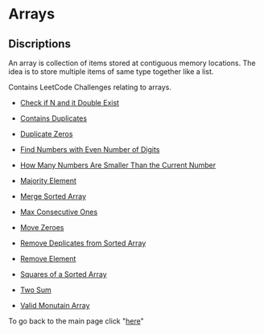 # Arrays
## Discriptions 
An array is collection of items stored at contiguous memory locations. The idea is to store multiple items of same type together like a list.

Contains LeetCode Challenges relating to arrays.

* [Check if N and it Double Exist](./checkIfExist/README.md)

* [Contains Duplicates](./containsDuplicates/README.md)

* [Duplicate Zeros](./duplicateZeros/README.md)

* [Find Numbers with Even Number of Digits](./findEvenNumber/README.md)

* [How Many Numbers Are Smaller Than the Current Number](./howManySmaller/README.md)

* [Majority Element](./majorityElement/README.md)

* [Merge Sorted Array](./marge/README.md)

* [Max Consecutive Ones](./maxConsecitiveOne/README.md)

* [Move Zeroes](./moveZeros/README.md)

* [Remove Deplicates from Sorted Array](./removeDuplicates/README.md)

* [Remove Element](./removeElement/README.md)

* [Squares of a Sorted Array](./sortSquares/README.md)

* [Two Sum](./twoSum/README.md)

* [Valid Monutain Array](./vaildMonuntainArray/README.md)


To go back to the main page click "[here](../index.md)"